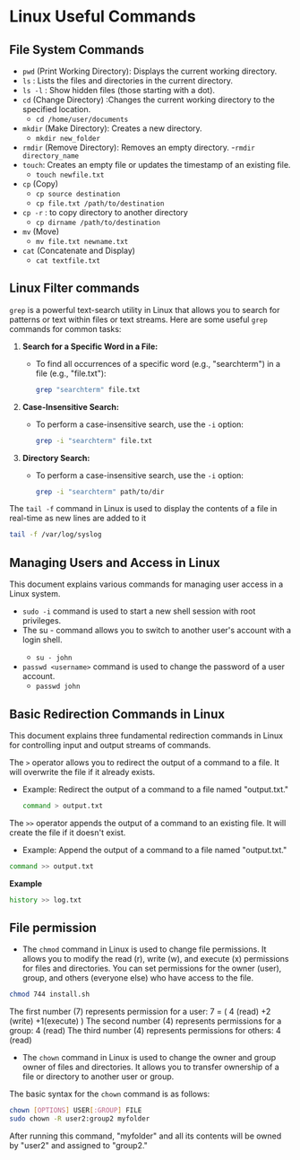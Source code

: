 # Linux Useful Commands

## File System Commands
- `pwd` (Print Working Directory): Displays the current working directory.
- `ls` : Lists the files and directories in the current directory.
- `ls -l` :  Show hidden files (those starting with a dot).
- `cd` (Change Directory) :Changes the current working directory to the specified location.
    - `cd /home/user/documents`
- `mkdir` (Make Directory): Creates a new directory.
    - `mkdir new_folder`
- `rmdir` (Remove Directory): Removes an empty directory.
    -`rmdir directory_name`
- `touch`: Creates an empty file or updates the timestamp of an existing file.
    - `touch newfile.txt`
- `cp` (Copy)
    - `cp source destination`
    - `cp file.txt /path/to/destination`
- `cp -r` : to copy directory to another directory 
    - `cp dirname /path/to/destination`
- `mv` (Move)
    - `mv file.txt newname.txt`
- `cat` (Concatenate and Display)
    - `cat textfile.txt`

## Linux Filter commands

`grep` is a powerful text-search utility in Linux that allows you to search for patterns or text within files or text streams. Here are some useful `grep` commands for common tasks:

1. **Search for a Specific Word in a File:**
   - To find all occurrences of a specific word (e.g., "searchterm") in a file (e.g., "file.txt"):
     ```bash
     grep "searchterm" file.txt
     ```

2. **Case-Insensitive Search:**
   - To perform a case-insensitive search, use the `-i` option:
     ```bash
     grep -i "searchterm" file.txt
     ```

3. **Directory Search:**
   - To perform a case-insensitive search, use the `-i` option:
     ```bash
     grep -i "searchterm" path/to/dir
     ```

The `tail -f` command in Linux is used to display the contents of a file in real-time as new lines are added to it
```bash
tail -f /var/log/syslog
```


## Managing Users and Access in Linux

This document explains various commands for managing user access in a Linux system.

- `sudo -i` command is used to start a new shell session with root privileges.
- The su - <username> command allows you to switch to another user's account with a login shell. 
    - `su - john`
- `passwd <username>` command is used to change the password of a user account. 
    - `passwd john`

## Basic Redirection Commands in Linux

This document explains three fundamental redirection commands in Linux for controlling input and output streams of commands.

The `>` operator allows you to redirect the output of a command to a file. It will overwrite the file if it already exists.

- Example: Redirect the output of a command to a file named "output.txt."
  ```bash
  command > output.txt
    ```
The `>>` operator appends the output of a command to an existing file. It will create the file if it doesn't exist.
- Example: Append the output of a command to a file named "output.txt."
```bash
command >> output.txt
```
**Example**
```bash
history >> log.txt
```

## File permission

- The `chmod` command in Linux is used to change file permissions. It allows you to modify the read (r), write (w), and execute (x) permissions for files and directories. You can set permissions for the owner (user), group, and others (everyone else) who have access to the file.
```bash
chmod 744 install.sh
```
The first number (7) represents permission for a user: 7 = ( 4 (read) +2 (write) +1(execute) )
The second number (4) represents permissions for a group: 4 (read)
The third number (4) represents permissions for others: 4 (read)

- The `chown` command in Linux is used to change the owner and group owner of files and directories. It allows you to transfer ownership of a file or directory to another user or group.

The basic syntax for the `chown` command is as follows:

```bash
chown [OPTIONS] USER[:GROUP] FILE
sudo chown -R user2:group2 myfolder
```
After running this command, "myfolder" and all its contents will be owned by "user2" and assigned to "group2."